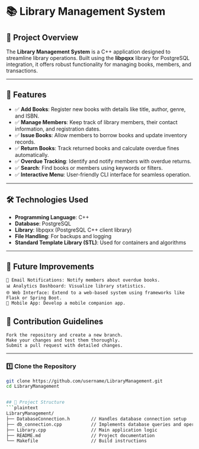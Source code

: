 # 📚 Library Management System

## 🌟 Project Overview
The **Library Management System** is a C++ application designed to streamline library operations. Built using the **libpqxx** library for PostgreSQL integration, it offers robust functionality for managing books, members, and transactions.

---

## 🚀 Features
- ✅ **Add Books**: Register new books with details like title, author, genre, and ISBN.
- ✅ **Manage Members**: Keep track of library members, their contact information, and registration dates.
- ✅ **Issue Books**: Allow members to borrow books and update inventory records.
- ✅ **Return Books**: Track returned books and calculate overdue fines automatically.
- ✅ **Overdue Tracking**: Identify and notify members with overdue returns.
- ✅ **Search**: Find books or members using keywords or filters.
- ✅ **Interactive Menu**: User-friendly CLI interface for seamless operation.

---

## 🛠️ Technologies Used
- **Programming Language**: C++
- **Database**: PostgreSQL
- **Library**: libpqxx (PostgreSQL C++ client library)
- **File Handling**: For backups and logging
- **Standard Template Library (STL)**: Used for containers and algorithms

---

## 🌟 Future Improvements

    📧 Email Notifications: Notify members about overdue books.
    📊 Analytics Dashboard: Visualize library statistics.
    🌐 Web Interface: Extend to a web-based system using frameworks like Flask or Spring Boot.
    📱 Mobile App: Develop a mobile companion app.

## 🤝 Contribution Guidelines

    Fork the repository and create a new branch.
    Make your changes and test them thoroughly.
    Submit a pull request with detailed changes.

---

### **1️⃣ Clone the Repository**
```bash
git clone https://github.com/username/LibraryManagement.git
cd LibraryManagement


## 📂 Project Structure
```plaintext
LibraryManagement/
├── DatabaseConnection.h        // Handles database connection setup
├── db_connection.cpp           // Implements database queries and operations
├── Library.cpp                 // Main application logic
├── README.md                   // Project documentation
└── Makefile                    // Build instructions


